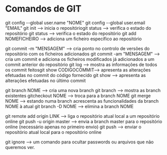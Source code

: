 # Comandos de GIT
git config --global user.name "NOME"
git config --global user.email "EMAIL"
git init --> inicia o repositóriogit status --> verifica o estado do repositório
git status --> verifica o estado do repositório
git add NOMEFICHEIRO --> adiciona um ficheiro específico ao repositório

git commit -m "MENSAGEM" --> cria ponto no controlo de versões do repositório com os ficheiros adicionados
git commit -am "MENSAGEM" --> cria um commit e adiciona os ficheiros modificados já adicionados a um commit anterior do repositório 
git log --> mostra as informações de todos os commit feitosgit show  CODIGOCOMMIT--> apresenta  as alterações efetuadas no commit do código fornecido
git show --> apresenta as alterações efetuadas no último commit

git branch NOME --> cria uma nova branch
git branch --> mostra as branch existentes
gitcheckout NOME --> troca para a branch NOME
git  merge  NOME -->  estando  numa  branch  acrescenta  as  funcionalidades  da  branch NOME à atual
git branch -D NOME --> elimina a branch NOME

git remote add origin LINK --> liga o repositório atual local a um repositório online
git push -u origin master --> envia a branch master para o repositório online (necessário apenas no primeiro envio)
git push --> enviar o repositório atual local para o repositório online

git ignore --> um comando para ocultar passwords ou arquivos que não queremos ver.
